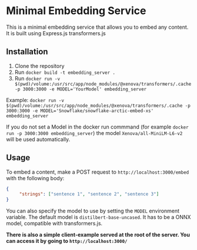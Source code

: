 # Minimal Embedding Service
This is a minimal embedding service that allows you to embed any content. It is built using Express.js transformers.js

## Installation
1. Clone the repository
2. Run `docker build -t embedding_server .`
3. Run `docker run -v $(pwd)/volume:/usr/src/app/node_modules/@xenova/transformers/.cache -p 3000:3000 -e MODEL='YourModel' embedding_server`

Example: `docker run -v $(pwd)/volume:/usr/src/app/node_modules/@xenova/transformers/.cache -p 3000:3000 -e MODEL='Snowflake/snowflake-arctic-embed-xs' embedding_server`

If you do not set a Model in the docker run commmand (for example `docker run -p 3000:3000 embedding_server`) the model `Xenova/all-MiniLM-L6-v2` will be used automatically.
## Usage
To embed a content, make a POST request to `http://localhost:3000/embed` with the following body:
```json
{
     "strings": ["sentence 1", "sentence 2", "sentence 3"] 
}
```

You can also specify the model to use by setting the `MODEL` environment variable. The default model is `distilbert-base-uncased`.
It has to be a ONNX model, compatible with transformers.js.

**There is also a simple client-example served at the root of the server. You can access it by going to `http://localhost:3000/`**
